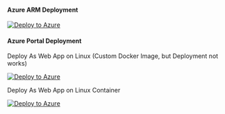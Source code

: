 #### Azure ARM Deployment

[![Deploy to Azure](https://azuredeploy.net/deploybutton.svg)](https://deploy.azure.com/?repository=https://github.com/inri13666/deploy-to-azure)


#### Azure Portal Deployment

Deploy As Web App on Linux (Custom Docker Image, but Deployment not works)

[![Deploy to Azure](http://azuredeploy.net/deploybutton.png)](https://portal.azure.com/#create/Microsoft.Template/uri/https%3A%2F%2Fraw.githubusercontent.com%2Finri13666%2Fdeploy-to-azure%2Fmaster%2Fazuredeploy-web-app.json)

Deploy As Web App on Linux Container

[![Deploy to Azure](http://azuredeploy.net/deploybutton.png)](https://portal.azure.com/#create/Microsoft.Template/uri/https%3A%2F%2Fraw.githubusercontent.com%2Finri13666%2Fdeploy-to-azure%2Fmaster%2Fazuredeploy.json)
